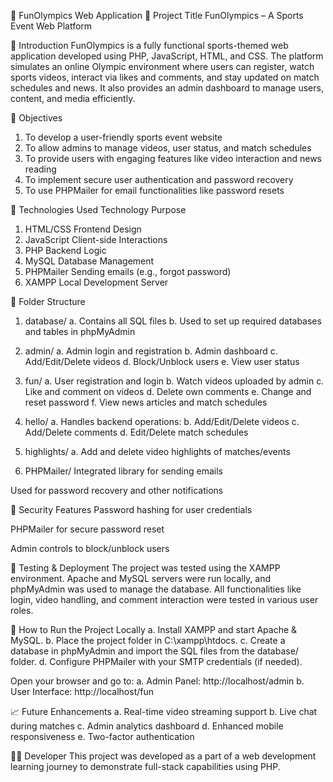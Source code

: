 📑 FunOlympics Web Application
🔰 Project Title
FunOlympics – A Sports Event Web Platform

📝 Introduction
FunOlympics is a fully functional sports-themed web application developed using PHP, JavaScript, HTML, and CSS. The platform simulates an online Olympic environment where users can register, watch sports videos, interact via likes and comments, and stay updated on match schedules and news. It also provides an admin dashboard to manage users, content, and media efficiently.

🎯 Objectives
1. To develop a user-friendly sports event website
2. To allow admins to manage videos, user status, and match schedules
3. To provide users with engaging features like video interaction and news reading
4. To implement secure user authentication and password recovery
5. To use PHPMailer for email functionalities like password resets

🔧 Technologies Used
Technology	Purpose
1. HTML/CSS	Frontend Design
2. JavaScript	Client-side Interactions
3. PHP	Backend Logic
4. MySQL	Database Management
5. PHPMailer	Sending emails (e.g., forgot password)
6. XAMPP	Local Development Server

📁 Folder Structure
1. database/
a. Contains all SQL files
b. Used to set up required databases and tables in phpMyAdmin

2. admin/
a. Admin login and registration
b. Admin dashboard
c. Add/Edit/Delete videos
d. Block/Unblock users
e. View user status

3. fun/
a. User registration and login
b. Watch videos uploaded by admin
c. Like and comment on videos
d. Delete own comments
e. Change and reset password
f. View news articles and match schedules

4. hello/
a. Handles backend operations:
b. Add/Edit/Delete videos
c. Add/Delete comments
d. Edit/Delete match schedules

5. highlights/
a. Add and delete video highlights of matches/events

6. PHPMailer/
Integrated library for sending emails

Used for password recovery and other notifications

🔐 Security Features
Password hashing for user credentials

PHPMailer for secure password reset

Admin controls to block/unblock users

🧪 Testing & Deployment
The project was tested using the XAMPP environment. Apache and MySQL servers were run locally, and phpMyAdmin was used to manage the database. All functionalities like login, video handling, and comment interaction were tested in various user roles.

📌 How to Run the Project Locally
a. Install XAMPP and start Apache & MySQL.
b. Place the project folder in C:\xampp\htdocs.
c. Create a database in phpMyAdmin and import the SQL files from the database/ folder.
d. Configure PHPMailer with your SMTP credentials (if needed).

Open your browser and go to:
a. Admin Panel: http://localhost/admin
b. User Interface: http://localhost/fun

📈 Future Enhancements
a. Real-time video streaming support
b. Live chat during matches
c. Admin analytics dashboard
d. Enhanced mobile responsiveness
e. Two-factor authentication

👨‍💻 Developer
This project was developed as a part of a web development learning journey to demonstrate full-stack capabilities using PHP.
